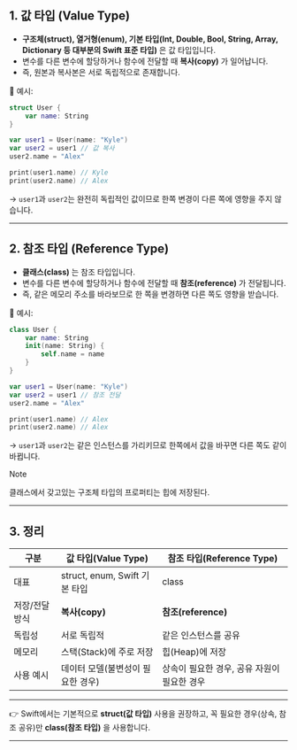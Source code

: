## 1. 값 타입 (Value Type)

* **구조체(struct), 열거형(enum), 기본 타입(Int, Double, Bool, String, Array, Dictionary 등 대부분의 Swift 표준 타입)** 은 값 타입입니다.
* 변수를 다른 변수에 할당하거나 함수에 전달할 때 **복사(copy)** 가 일어납니다.
* 즉, 원본과 복사본은 서로 독립적으로 존재합니다.

📌 예시:

```swift
struct User {
    var name: String
}

var user1 = User(name: "Kyle")
var user2 = user1 // 값 복사
user2.name = "Alex"

print(user1.name) // Kyle
print(user2.name) // Alex
```

→ `user1`과 `user2`는 완전히 독립적인 값이므로 한쪽 변경이 다른 쪽에 영향을 주지 않습니다.

---

## 2. 참조 타입 (Reference Type)

* **클래스(class)** 는 참조 타입입니다.
* 변수를 다른 변수에 할당하거나 함수에 전달할 때 **참조(reference)** 가 전달됩니다.
* 즉, 같은 메모리 주소를 바라보므로 한 쪽을 변경하면 다른 쪽도 영향을 받습니다.

📌 예시:

```swift
class User {
    var name: String
    init(name: String) {
        self.name = name
    }
}

var user1 = User(name: "Kyle")
var user2 = user1 // 참조 전달
user2.name = "Alex"

print(user1.name) // Alex
print(user2.name) // Alex
```

→ `user1`과 `user2`는 같은 인스턴스를 가리키므로 한쪽에서 값을 바꾸면 다른 쪽도 같이 바뀝니다.

> [!note]
> 클래스에서 갖고있는 구조체 타입의 프로퍼티는 힙에 저장된다.

---
## 3. 정리

| 구분       | 값 타입(Value Type)          | 참조 타입(Reference Type)     |
| -------- | ------------------------- | ------------------------- |
| 대표       | struct, enum, Swift 기본 타입 | class                     |
| 저장/전달 방식 | **복사(copy)**              | **참조(reference)**         |
| 독립성      | 서로 독립적                    | 같은 인스턴스를 공유               |
| 메모리      | 스택(Stack)에 주로 저장          | 힙(Heap)에 저장               |
| 사용 예시    | 데이터 모델(불변성이 필요한 경우)       | 상속이 필요한 경우, 공유 자원이 필요한 경우 |

---

👉 Swift에서는 기본적으로 **struct(값 타입)** 사용을 권장하고, 꼭 필요한 경우(상속, 참조 공유)만 **class(참조 타입)** 을 사용합니다.

---
